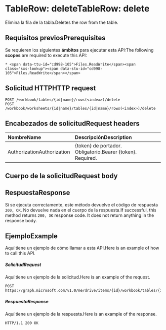 # <a name="tablerow-delete"></a><span data-ttu-id="cd998-101">TableRow: delete</span><span class="sxs-lookup"><span data-stu-id="cd998-101">TableRow: delete</span></span>

<span data-ttu-id="cd998-102">Elimina la fila de la tabla.</span><span class="sxs-lookup"><span data-stu-id="cd998-102">Deletes the row from the table.</span></span>
## <a name="prerequisites"></a><span data-ttu-id="cd998-103">Requisitos previos</span><span class="sxs-lookup"><span data-stu-id="cd998-103">Prerequisites</span></span>
<span data-ttu-id="cd998-104">Se requieren los siguientes **ámbitos** para ejecutar esta API:</span><span class="sxs-lookup"><span data-stu-id="cd998-104">The following **scopes** are required to execute this API:</span></span> 

    * <span data-ttu-id="cd998-105">Files.ReadWrite</span><span class="sxs-lookup"><span data-stu-id="cd998-105">Files.ReadWrite</span></span>

## <a name="http-request"></a><span data-ttu-id="cd998-106">Solicitud HTTP</span><span class="sxs-lookup"><span data-stu-id="cd998-106">HTTP request</span></span>
<!-- { "blockType": "ignored" } -->
```http
POST /workbook/tables/{id|name}/rows(<index>)/delete
POST /workbook/worksheets/{id|name}/tables/{id|name}/rows(<index>)/delete

```
## <a name="request-headers"></a><span data-ttu-id="cd998-107">Encabezados de solicitud</span><span class="sxs-lookup"><span data-stu-id="cd998-107">Request headers</span></span>
| <span data-ttu-id="cd998-108">Nombre</span><span class="sxs-lookup"><span data-stu-id="cd998-108">Name</span></span>       | <span data-ttu-id="cd998-109">Descripción</span><span class="sxs-lookup"><span data-stu-id="cd998-109">Description</span></span>|
|:---------------|:----------|
| <span data-ttu-id="cd998-110">Authorization</span><span class="sxs-lookup"><span data-stu-id="cd998-110">Authorization</span></span>  | <span data-ttu-id="cd998-p101">{token} de portador. Obligatorio.</span><span class="sxs-lookup"><span data-stu-id="cd998-p101">Bearer {token}. Required.</span></span> |


## <a name="request-body"></a><span data-ttu-id="cd998-113">Cuerpo de la solicitud</span><span class="sxs-lookup"><span data-stu-id="cd998-113">Request body</span></span>

## <a name="response"></a><span data-ttu-id="cd998-114">Respuesta</span><span class="sxs-lookup"><span data-stu-id="cd998-114">Response</span></span>

<span data-ttu-id="cd998-p102">Si se ejecuta correctamente, este método devuelve el código de respuesta `200, OK`. No devuelve nada en el cuerpo de la respuesta.</span><span class="sxs-lookup"><span data-stu-id="cd998-p102">If successful, this method returns `200, OK` response code. It does not return anything in the response body.</span></span>

## <a name="example"></a><span data-ttu-id="cd998-117">Ejemplo</span><span class="sxs-lookup"><span data-stu-id="cd998-117">Example</span></span>
<span data-ttu-id="cd998-118">Aquí tiene un ejemplo de cómo llamar a esta API.</span><span class="sxs-lookup"><span data-stu-id="cd998-118">Here is an example of how to call this API.</span></span>
##### <a name="request"></a><span data-ttu-id="cd998-119">Solicitud</span><span class="sxs-lookup"><span data-stu-id="cd998-119">Request</span></span>
<span data-ttu-id="cd998-120">Aquí tiene un ejemplo de la solicitud.</span><span class="sxs-lookup"><span data-stu-id="cd998-120">Here is an example of the request.</span></span>
<!-- {
  "blockType": "request",
  "name": "tablerow_delete"
}-->
```http
POST https://graph.microsoft.com/v1.0/me/drive/items/{id}/workbook/tables/{id|name}/rows(<index>)/delete
```

##### <a name="response"></a><span data-ttu-id="cd998-121">Respuesta</span><span class="sxs-lookup"><span data-stu-id="cd998-121">Response</span></span>
<span data-ttu-id="cd998-122">Aquí tiene un ejemplo de la respuesta.</span><span class="sxs-lookup"><span data-stu-id="cd998-122">Here is an example of the response.</span></span> 
<!-- {
  "blockType": "response",
  "truncated": true,
  "@odata.type": "microsoft.graph.none"
} -->
```http
HTTP/1.1 200 OK
```

<!-- uuid: 8fcb5dbc-d5aa-4681-8e31-b001d5168d79
2015-10-25 14:57:30 UTC -->
<!-- {
  "type": "#page.annotation",
  "description": "TableRow: delete",
  "keywords": "",
  "section": "documentation",
  "tocPath": ""
}-->